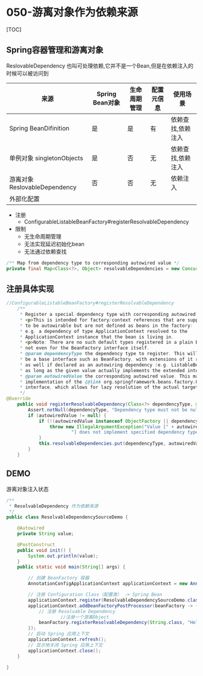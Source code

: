 # 050-游离对象作为依赖来源

[TOC]

## Spring容器管理和游离对象

ReslovableDependency 也叫可处理依赖,它并不是一个Bean,但是在依赖注入的时候可以被访问到

| 来源                          | Spring Bean对象 | 生命周期管理 | 配置元信息 | 使用场景          |
| ----------------------------- | --------------- | ------------ | ---------- | ----------------- |
| Spring BeanDifinition         | 是              | 是           | 有         | 依赖查找,依赖注入 |
| 单例对象 singletonObjects     | 是              | 否           | 无         | 依赖查找,依赖注入 |
| 游离对象 ReslovableDependency | 否              | 否           | 无         | 依赖注入          |
| 外部化配置                    |                 |              |            |                   |

- 注册
  - ConfigurableListableBeanFactory#registerResolvableDependency
- 限制
  - 无生命周期管理
  - 无法实现延迟初始化bean
  - 无法通过依赖查找

```java
/** Map from dependency type to corresponding autowired value */
private final Map<Class<?>, Object> resolvableDependencies = new ConcurrentHashMap<>(16);
```

## 注册具体实现

```java
//ConfigurableListableBeanFactory#registerResolvableDependency
	/**
	 * Register a special dependency type with corresponding autowired value.
	 * <p>This is intended for factory/context references that are supposed
	 * to be autowirable but are not defined as beans in the factory:
	 * e.g. a dependency of type ApplicationContext resolved to the
	 * ApplicationContext instance that the bean is living in.
	 * <p>Note: There are no such default types registered in a plain BeanFactory,
	 * not even for the BeanFactory interface itself.
	 * @param dependencyType the dependency type to register. This will typically
	 * be a base interface such as BeanFactory, with extensions of it resolved
	 * as well if declared as an autowiring dependency (e.g. ListableBeanFactory),
	 * as long as the given value actually implements the extended interface.
	 * @param autowiredValue the corresponding autowired value. This may also be an
	 * implementation of the {@link org.springframework.beans.factory.ObjectFactory}
	 * interface, which allows for lazy resolution of the actual target value.
	 */
@Override
	public void registerResolvableDependency(Class<?> dependencyType, @Nullable Object autowiredValue) {
		Assert.notNull(dependencyType, "Dependency type must not be null");
		if (autowiredValue != null) {
			if (!(autowiredValue instanceof ObjectFactory || dependencyType.isInstance(autowiredValue))) {
				throw new IllegalArgumentException("Value [" + autowiredValue +
						"] does not implement specified dependency type [" + dependencyType.getName() + "]");
			}
			this.resolvableDependencies.put(dependencyType, autowiredValue);
		}
	}
```

## DEMO

游离对象注入状态

```java
/**
 * ResolvableDependency 作为依赖来源
 */
public class ResolvableDependencySourceDemo {

    @Autowired
    private String value;

    @PostConstruct
    public void init() {
        System.out.println(value);
    }
    public static void main(String[] args) {

        // 创建 BeanFactory 容器
        AnnotationConfigApplicationContext applicationContext = new AnnotationConfigApplicationContext();

        // 注册 Configuration Class（配置类） -> Spring Bean
        applicationContext.register(ResolvableDependencySourceDemo.class);
        applicationContext.addBeanFactoryPostProcessor(beanFactory -> {
            // 注册 Resolvable Dependency
                	//注册一个游离Object
            beanFactory.registerResolvableDependency(String.class, "Hello,World");
        });
        // 启动 Spring 应用上下文
        applicationContext.refresh();
        // 显示地关闭 Spring 应用上下文
        applicationContext.close();
    }

}

```

## 